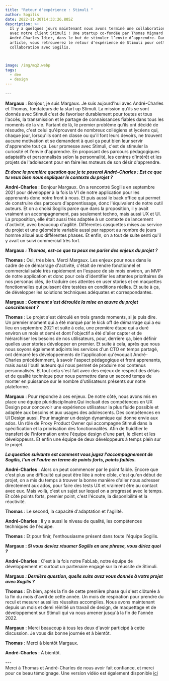 ```yaml
---
title: "Retour d'expérience : Stimuli "
author: Sogilis
date: 2022-11-30T14:33:26.805Z
description: >+
  Il y a quelques jours maintenant nous avons terminé une collaboration d’un an
  avec notre client Stimuli ! Une startup co-fondée par Thomas Mignard et
  André-Charles Idier, dans le but de stimuler l’envie d’apprendre. Dans cet
  article, vous retrouverez le retour d'expérience de Stimuli pour cette
  collaboration avec Sogilis.



image: /img/mq2.webp
tags:
  - dev
  - design
---
```

\-﻿--

**Margaux** : Bonjour, je suis Margaux. Je suis aujourd'hui avec André-Charles et Thomas, fondateurs de la start up Stimuli. La mission qu'ils se sont donnés avec Stimuli c'est de favoriser durablement pour toutes et tous l'accès, la transmission et le partage de connaissances fiables dans tous les moments de la vie. Partant de là, le premier problème qu'ils ont décidé de résoudre, c'est celui qu'éprouvent de nombreux collégiens et lycéens qui, chaque jour, lorsqu'ils sont en classe ou qu'il font leurs devoirs, ne trouvent aucune motivation et se demandent à quoi ça peut bien leur servir d'apprendre tout ça. Leur promesse avec Stimuli, c'est de stimuler la curiosité et l'envie d'apprendre. En proposant des parcours pédagogiques adaptatifs et personnalisés selon la personnalité, les centres d'intérêt et les projets de l'adolescent pour en faire les moteurs de son désir d'apprendre. 

***Et donc la première question que je te poserai André-Charles : Est ce que tu veux bien nous expliquer le contexte du projet ?***

**André-Charles** : Bonjour Margaux. On a rencontré Sogilis en septembre 2021 pour développer à la fois la V1 de notre application pour les apprenants donc notre front à nous. Et puis aussi le back office qui permet de construire des parcours d'apprentissage, donc l'équivalent de notre outil auteurs. Et on a choisi Sogilis parce que dans la proposition, il y avait vraiment un accompagnement, pas seulement techno, mais aussi UX et UI. La proposition, elle était aussi très adaptée à un contexte de lancement d'activité, avec beaucoup d'agilité. Différentes casquettes mises au service du projet et une géométrie variable aussi par rapport au nombre de jours homme alloué aux différentes phases. Et enfin, on a tout de suite senti qu'il y avait un suivi commercial très fort.

**Margaux *: Thomas, est-ce que tu peux me parler des enjeux du projet ?***

**Thomas :** Oui, très bien. Merci Margaux. Les enjeux pour nous dans le cadre de ce démarrage d'activité, c'était de rendre fonctionnel et commercialisable très rapidement en l'espace de six mois environ, un MVP de notre application et donc pour cela d'identifier les attentes prioritaires de nos personas clés, de traduire ces attentes en user stories et en maquettes fonctionnelles qui puissent être testées en conditions réelles. Et suite à ça, de développer les solutions techniques adéquates et correspondantes.

**Margaux : *Comment s'est déroulée la mise en œuvre du projet concrètement ?***

**Thomas** : Le projet s'est déroulé en trois grands moments, si je puis dire. Un premier moment qui a été marqué par le kick off de démarrage qui a eu lieu en septembre 2021 et suite à cela, une première étape qui a duré environ un mois et demi et dont l'objectif a été d'aller capter et de hiérarchiser les besoins de nos utilisateurs, pour, derrière ça, bien définir quelles user stories développer en premier. Et suite à cela, après que nous nous soyons également adjoints les services d'un CTO en temps partagé, ont démarré les développements de l'application qu'évoquait André-Charles précédemment, à savoir l'aspect pédagogique et front apprenants, mais aussi l'outil auteurs qui nous permet de produire nos contenus personnalisés. Et tout cela s'est fait avec des enjeux de respect des délais et de qualité technique pour nous permettre dans un second temps de monter en puissance sur le nombre d'utilisateurs présents sur notre plateforme.

**Margaux** : Pour répondre à ces enjeux. De notre côté, nous avons mis en place une équipe pluridisciplinaire.Qui incluait des compétences en UX Design pour concevoir une expérience utilisateur la plus fluide possible et adaptée aux besoins et aux usages des adolescents. Des compétences en UI Design aussi. Pour imaginer un design dynamique qui donne envie aux ados. Un rôle de Proxy Product Owner qui accompagne Stimuli dans la spécification et la priorisation des fonctionnalités. Afin de fluidifier le transfert de l'information entre l'équipe design d'une part, le client et les développeurs. Et enfin une équipe de deux développeurs à temps plein sur le projet. 

***La question suivante est comment vous jugez l'accompagnement de Sogilis, l'un et l'autre en terme de points forts, points faibles.***

**André-Charles** : Alors on peut commencer par le point faible. Encore que c'est plus une difficulté qui peut être liée à notre cible, c'est qu'en début de projet, on a mis du temps à trouver la bonne manière d'aller nous adresser directement aux ados, pour faire des tests UX et vraiment être au contact avec eux. Mais voilà, c'est un sujet sur lequel on a progressé avec le temps. Et côté points forts, premier point, c'est l'écoute, la disponibilité et la réactivité.

**Thomas** : Le second, la capacité d'adaptation et l'agilité.

**André-Charles** : Il y a aussi le niveau de qualité, les compétences techniques de l'équipe.

**Thomas** : Et pour finir, l'enthousiasme présent dans toute l'équipe Sogilis.

**Margaux : *Si vous deviez résumer Sogilis en une phrase, vous diriez quoi ?***

**André-Charles** : C'est à la fois notre FabLab, notre équipe de développement et surtout un partenaire engagé sur la réussite de Stimuli.

**Margaux *: Dernière question, quelle suite avez vous donnée à votre projet avec Sogilis ?***

**Thomas** : Eh bien, après la fin de cette première phase qui s'est clôturée à la fin du mois d'avril de cette année. Un mois de respiration pour prendre du recul et mesurer aussi les réussites accomplies. Nous avons maintenant depuis un mois et demi réinitié un travail de design, de maquettage et de développement sur Stimuli qui va nous amener jusqu'à la fin de l'année 2022.

**Margaux** : Merci beaucoup à tous les deux d'avoir participé à cette discussion. Je vous dis bonne journée et à bientôt.

**Thomas** : Merci à bientôt Margaux.

**André-Charles** : À bientôt.

\-﻿--\
Merci à Thomas et André-Charles de nous avoir fait confiance, et merci pour ce beau témoignage. Une version vidéo est également disponible [ici](https://youtu.be/x30t-GqGaWg)